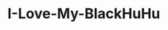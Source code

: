 # I-Love-My-BlackHuHu
<!DOCTYPE html>
<html>
	<head>
		<meta charset="utf-8" />
		<title>我爱我的黑乎乎</title>
		<style type="text/css">
		
			
		</style>
		<!--引入reset.css用来清除浏览器的默认样式-->
		<link rel="stylesheet" type="text/css" href="css/reset.css" />
		<!--引入自己写的123.css-->
			<link rel="stylesheet" type="text/css" href="css/123.css"/>
	</head>
	<body>
		
		<!--
			id class和文件名的命名规范：
			  -命名时尽量使用英文，如果不会的话就使用拼音，但是不要英文和拼音混用。
			命名格式：
			   -驼峰命名法：首字母小写，每个单词的开头字母大写
			   例子：aaaBbbCcc helloWorld
			   -也可以所有的字母都小写，单词之间使用-或者_连接
			  例子：aaa-bbb-ccc aaa_bbb_ccc
		-->
		<!--创建头部div header-->
		<!--header的开始-->
		<div class="header w">
			<!--创建一个无序列表-->
			<ul class="list">
					<li>
						<a href="#">HOME</a>
						<p>
							Back to home
						</p>
					</li>
					<li>
						<a href="#">PRODUCTS</a>
						<p>
						What we have for you
						</p>
					</li>
					<li>
						<a href="#">SERVICES</a>
						<p>
							Things we do
						</p>
					</li>
					<li>
						<a href="#">BLOG</a>
						<p>
							Follow our updates
						</p>
					</li>
					<li>
						<a href="#">CONTACT</a>
						<p>
							Ways to reach us
						</p>
					</li>
			</ul>
			<!--在div中创建一个logo-->
			<div class="logo">
				<a href="#" title="一个非常非常好的网站">
					<img src="img/logo.png" alt="logo图片">
				</a>
			</div>
		</div>
				
		</header>
		<!--header的结束-->
		<!--banner的开始-->
		<div class="banner w">
			<img src="img/banner/banner01.png" alt="显眼的图片"/>

<!--创建一个div，用于放置导航按钮-->
<div class="pointer">
<a href="#"></a>
<a href="#"></a>
<a href="#"></a>
<a href="#"></a>
<a href="#"></a>
<a href="#"></a>
</div>
</div>
<!--banner的结束-->
		<!--content的开始-->
		<div class="content w clearfix">
			<h1>Lorem ipsum dolor sit amet, consectetur adipisicing elit</h1>
		
		<div class="Perfect">
			<h2>Perfect Logic</h2>
			<h3>All you want your website to do.</h3>
			<!--创建一个图片的div-->
			<div class="babyPicture">
				<img src="img/pict/pict01.jpg" alt="照片" />
			</div>
			<p>Sed ut perspiciatis unde omnis iste natus error sit voluptatem accusantium doloremque laudantium, totam rem aperiam, eaque ipsa quae ab illo inventore veritatis et quasi architecto beatae vitae dicta sunt explicabo</p>
			<a class="learn" href="#">Learn More</a>
		</div>
		
		
		<div class="Complete">
			<h2 class="jt">Complete Solution</h2>
			
			<!--创建一个图片的div-->
			<div class="babyPicture02">
				<img src="img/pict/pict02.jpg" alt="照片" />
			</div>
			<p>Nemo enim ipsam voluptatem quia voluptas sit aspernatur aut odit aut fugit, sed quia consequuntur magni dolores eos qui ratione voluptatem sequi nesciun tdolore magnam aliquam quaerat voluptatem.</p>
			<a class="learn" href="#">Learn More</a>
		</div>
		
		<div class="Uber">
			<h2>Uber Culture</h2>
			<h3>Fresh. Modern and ready for future</h3>
			<!--创建一个图片的div-->
			<div class="babyPicture03">
				<img src="img/pict/pict03.jpg" alt="照片" />
			</div>
			<p>Neque porro quisquam est, qui dolorem ipsum quia dolor sit amet, consectetur, adipisci velit, sed quia non numquam eius modi tempora incidunt ut labore et dolore magnam aliquam quaerat voluptatem.</p>
			<a class="learn" href="#">Learn More</a>
		</div>
		</div>
		<!--content的结束-->
		<!--shadow的开始-->
		<div class="myShadow">
			<img src="img/myShadow.png" alt="myShadow" />
		</div>
		<!--shadow的结束-->
			<!--contact的开始-->
			<div class="contact w clearfix">
				<!--创建3个div-->
				<div class="Social clearfix">
					<h2 class="Social02">Social Connection</h2>
					<p>At vero eos et accusamus et iusto odio dignissimos ducimus qui blanditiis praesentium</p>
					<div class="little">
						<a class="little01" href="#"><img src="img/little01.png" alt="little01" ></a>
						<a class="little02" href="#"><img src="img/little02.png" alt="little02" /></a>
						<a class="little03" href="#"><img src="img/little03.png" alt="little03" /></a>
						<a class="little04" href="#"><img src="img/yt.png" alt="little04" /></a>
						<a class="little05" href="#"><img src="img/little05.png" alt="little05" /></a>
					
					</div>
					<h2 class="Social03">Newslettle</h2>
					<p>At vero eos et accusamus et iusto odio dignissimos ducimus qui blanditiis praesentium</p>
					<table>
						<input class="txt txt1" placeholder="your email adress" type="text"></input>
					</table>
					<buttom class="buttom"><a class="buttomA" href="#">Subscribe</a></buttom>
					
				</div>
				<div class="Contact01 clearfix">
					<!--创建一个标题-->
					<h2 class="contact02">Contact</h2>
					<!--创建一个表单-->
					<form action="#">
						<!--在文本框和文本域中可以通过placeholder来指定提示文字（即水印）
							但是这个属性在ie8及以下的浏览器中是不支持的，需要使用javascript来解决
						-->
						<input class="txt" placeholder="your name" type="text" />
						<input class="txt" placeholder="email address" type="text" />
						<textarea class="area" placeholder="message" value="message"></textarea>
					</form>
					<buttom class="buttom"><a class="buttomA" href="#">Send it</a></buttom>
				</div>
				<div class="News clearfix">
					<h2 class="News02">News Updates</h2>
					
				    <div class="firefox">
				    	<div class="firefox01">
				    	<img src="img/firefox.png" alt="这是一个火狐图片"/>
				        </div>
				        <p>Lorem ipsum dolor sit amet, consectetur adipisicing elit, sed do eiusmod tempor incididunt ut labore et dolore magna aliqua.</p>
				    </div>
				    <div class="violet">
				    	<div class="violet01">
				    	<img src="img/violet.png" alt="这是一个紫色球球图片"/>
				        </div>
				        <p>Sed ut perspiciatis unde omnis iste natus error sit voluptatem accusantium doloremque laudantium, totam rem aperiam.</p>
				    </div>
				    <div class="picture">
				    	<div class="picture01">
				    	<img src="img/picture.png" alt="这是一个风景图片"/>
				    	</div>
				   
				    <p>At vero eos et accusamus et iusto odio dignissimos ducimus qui blanditiis praesentium.</p>
				    </div>
					<buttom class="buttom"><a class="buttomA" href="#">Visit Our Blog</a></buttom>
				
				</div>
			</div>
			<!--contact的结束-->
		<!--foot的开始-->
		<div class="foot">
			<div class="foot02">Copyright 2010. Studio VIVROCKS. All Rights Reserved.</div>
			
			<div class="foot01">Site Powered by Wordpress. Design and Developed by VIVROCKS.

             <a class="foota" href="#">Home</a> | <a class="foota" href="#">About</a> | <a class="foota" href="#">Products</a> | <a class="foota" href="#">Services</a> | <a class="foota" href="#">Contact</a><br />

             <a class="foota" href="#">Privacy Policy</a> | <a class="foota" href="#">Terms of use</a></div>
            <!--cursor:用来设置鼠标指针的样式，一般为point-->
		</div>
		<!--foot的结束-->
		<!--处理ie6图片的透明问题-->
	  <!--[if IE6]>
	  	<script type="text/javascript" src="js/DD_belatedPNG_0.0.8a-min.js"></script>
	  	<script type="text/javascript">DD_belatedPNG.fix("*");</script>
	  <![endif]-->
	</body>
</html>
